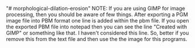 "# morphological-dilation-erosion" 
NOTE: 
If you are using GIMP for image processing, then you should be aware of few things. After exporting a PGM image file into PBM format one line is added within the pbm file. If you open the exported PBM file into notepad then you can see the line "Created with GIMP" or something like that. I haven't considered this line. So, better if you remove this from the text file and then use the the image for this programs.

